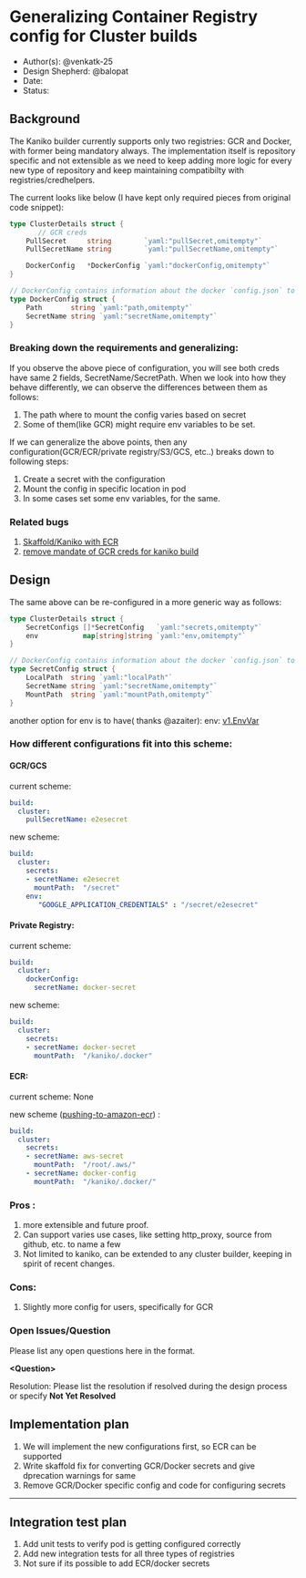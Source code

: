 # Generalizing Container Registry config for Cluster builds

* Author(s): @venkatk-25
* Design Shepherd: @balopat
* Date: 
* Status: 

## Background

The Kaniko builder currently supports only two registries: GCR and Docker, with former being mandatory always. 
The implementation itself is repository specific and not extensible as we need to keep adding more logic for every new type of repository and keep maintaining compatibilty with registries/credhelpers.

The current looks like below (I have kept only required pieces from original code snippet):
``` go
type ClusterDetails struct {
       // GCR creds
	PullSecret     string        `yaml:"pullSecret,omitempty"`
	PullSecretName string        `yaml:"pullSecretName,omitempty"`

	DockerConfig   *DockerConfig `yaml:"dockerConfig,omitempty"`
}

// DockerConfig contains information about the docker `config.json` to mount.
type DockerConfig struct {
	Path       string `yaml:"path,omitempty"`
	SecretName string `yaml:"secretName,omitempty"`
}
```
### Breaking down the requirements and generalizing:

If you observe the above piece of configuration, you will see both creds have same 2 fields, SecretName/SecretPath. 
When we look into how they behave differently, we can observe the differences between them as follows:
1. The path where to mount the config varies based on secret
1. Some of them(like GCR) might require env variables to be set.

If we can generalize the above points, then any configuration(GCR/ECR/private registry/S3/GCS, etc..) breaks down to following steps:
1. Create a secret with the configuration
2. Mount the config in specific location in pod
3. In some cases set some env variables, for the same.

### Related bugs
1. [Skaffold/Kaniko with ECR](https://github.com/GoogleContainerTools/skaffold/issues/731)
2. [remove mandate of GCR creds for kaniko build](https://github.com/GoogleContainerTools/skaffold/pull/1728)
## Design

The same above can be re-configured in a more generic way as follows:

``` go
type ClusterDetails struct {
	SecretConfigs []*SecretConfig   `yaml:"secrets,omitempty"`
	env           map[string]string `yaml:"env,omitempty"`
}

// DockerConfig contains information about the docker `config.json` to mount.
type SecretConfig struct {
	LocalPath  string `yaml:"localPath"`
	SecretName string `yaml:"secretName,omitempty"`
	MountPath  string `yaml:"mountPath,omitempty"`
}
```

another option for env is to have( thanks @azaiter):
env: [v1.EnvVar](https://github.com/GoogleCloudPlatform/freshpod/blob/master/vendor/k8s.io/api/core/v1/types.go#L1693)
### How different configurations fit into this scheme:
#### GCR/GCS
current scheme:
``` yaml
build:
  cluster:
    pullSecretName: e2esecret
```
new scheme:
``` yaml
build:
  cluster:
    secrets: 
    - secretName: e2esecret
      mountPath:  "/secret"
    env:
       "GOOGLE_APPLICATION_CREDENTIALS" : "/secret/e2esecret"
```
#### Private Registry:
current scheme:
``` yaml
build:
  cluster:
    dockerConfig:
      secretName: docker-secret
```
new scheme:
``` yaml
build:
  cluster:
    secrets: 
    - secretName: docker-secret
      mountPath:  "/kaniko/.docker"
```
#### ECR:
current scheme: None

new scheme ([pushing-to-amazon-ecr](https://github.com/GoogleContainerTools/kaniko/#pushing-to-amazon-ecr)) :
``` yaml
build:
  cluster:
    secrets: 
    - secretName: aws-secret
      mountPath:  "/root/.aws/"
    - secretName: docker-config
      mountPath:  "/kaniko/.docker/"
```
### Pros :
1. more extensible and future proof.
2. Can support varies use cases, like setting http_proxy, source from github, etc. to name a few
3. Not limited to kaniko, can be extended to any cluster builder, keeping in spirit of recent changes.

### Cons:
1. Slightly more config for users, specifically for GCR

### Open Issues/Question

Please list any open questions here in the format.

**\<Question\>**

Resolution: Please list the resolution if resolved during the design process or
specify __Not Yet Resolved__

## Implementation plan
1. We will implement the new configurations first, so ECR can be supported
2. Write skaffold fix for converting GCR/Docker secrets and give dprecation warnings for same
3. Remove GCR/Docker specific config and code for configuring secrets

___


## Integration test plan

1. Add unit tests to verify pod is getting configured correctly
2. Add new integration tests for all three types of registries
3. Not sure if its possible to add ECR/docker secrets
